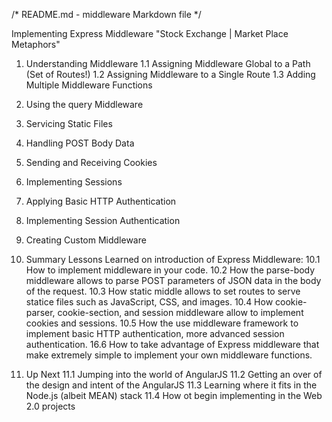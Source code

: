 /* README.md - middleware Markdown file */

Implementing Express Middleware "Stock Exchange | Market Place Metaphors"

1. Understanding Middleware
	1.1 Assigning Middleware Global to a Path (Set of Routes!)
	1.2 Assigning Middleware to a Single Route
	1.3 Adding Multiple Middleware Functions
	
2. Using the query Middleware

3. Servicing Static Files
	
4. Handling POST Body Data

5. Sending and Receiving Cookies

6. Implementing Sessions

7. Applying Basic HTTP Authentication

8. Implementing Session Authentication

9. Creating Custom Middleware

10. Summary
	Lessons Learned on introduction of Express Middleware:
	10.1 How to implement middleware in your code.
	10.2 How the parse-body middleware allows to parse POST parameters of JSON data in the body of the request.
	10.3 How static middle allows to set routes to serve statice files such as JavaScript, CSS, and images.
	10.4 How cookie-parser, cookie-section, and session middleware allow to implement cookies and sessions.
	10.5 How the use middleware framework to implement basic HTTP authentication, more advanced session authentication.
	16.6 How to take advantage of Express middleware that make extremely simple to implement your own middleware functions.

11. Up Next 
	11.1 Jumping into the world of AngularJS
	11.2 Getting an over of the design and intent of the AngularJS
	11.3 Learning where it fits in the Node.js (albeit MEAN) stack
	11.4 How ot begin implementing in the Web 2.0 projects